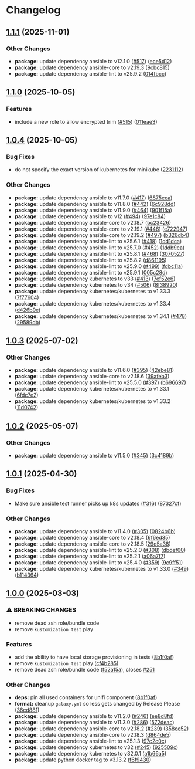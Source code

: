 # Changelog

## [1.1.1](https://github.com/marinatedconcrete/config/compare/ansible-collection@v1.1.0...ansible-collection@v1.1.1) (2025-11-01)


### Other Changes

* **package:** update dependency ansible to v12.1.0 ([#517](https://github.com/marinatedconcrete/config/issues/517)) ([ece5d12](https://github.com/marinatedconcrete/config/commit/ece5d12e56318055f860d09adaa717939a045cbe))
* **package:** update dependency ansible-core to v2.19.3 ([9cbc815](https://github.com/marinatedconcrete/config/commit/9cbc8152deae0205ead58c53861e8745ef291514))
* **package:** update dependency ansible-lint to v25.9.2 ([014fbcc](https://github.com/marinatedconcrete/config/commit/014fbcc560a84881aa89bbfb46b448bbd61e0b83))

## [1.1.0](https://github.com/marinatedconcrete/config/compare/ansible-collection@v1.0.4...ansible-collection@v1.1.0) (2025-10-05)


### Features

* include a new role to allow encrypted trim ([#515](https://github.com/marinatedconcrete/config/issues/515)) ([011eae3](https://github.com/marinatedconcrete/config/commit/011eae30e5706326ad1bd9e4b8d106408fd42540))

## [1.0.4](https://github.com/marinatedconcrete/config/compare/ansible-collection@v1.0.3...ansible-collection@v1.0.4) (2025-10-05)


### Bug Fixes

* do not specify the exact version of kubernetes for minikube ([2231112](https://github.com/marinatedconcrete/config/commit/2231112296544ccf86674ddb6b76a5df3234c189))


### Other Changes

* **package:** update dependency ansible to v11.7.0 ([#417](https://github.com/marinatedconcrete/config/issues/417)) ([6875eea](https://github.com/marinatedconcrete/config/commit/6875eeacca13e0870e8a4d3ef15920779bc9b419))
* **package:** update dependency ansible to v11.8.0 ([#442](https://github.com/marinatedconcrete/config/issues/442)) ([6c928dd](https://github.com/marinatedconcrete/config/commit/6c928dd35c7437bb0c66ccae25db8f431808cf9c))
* **package:** update dependency ansible to v11.9.0 ([#464](https://github.com/marinatedconcrete/config/issues/464)) ([901f15a](https://github.com/marinatedconcrete/config/commit/901f15a567b7aceb1e98d7d7e0bcf26b7c2d1e32))
* **package:** update dependency ansible to v12 ([#494](https://github.com/marinatedconcrete/config/issues/494)) ([97e1c84](https://github.com/marinatedconcrete/config/commit/97e1c84d282e834919cd961284bc75fe3cad4f11))
* **package:** update dependency ansible-core to v2.18.7 ([bc23426](https://github.com/marinatedconcrete/config/commit/bc234268cb7f31616a9fde9c0cf6281b9f8ee474))
* **package:** update dependency ansible-core to v2.19.1 ([#446](https://github.com/marinatedconcrete/config/issues/446)) ([e722947](https://github.com/marinatedconcrete/config/commit/e722947e000be9bcf58b25bbe948924123cb94eb))
* **package:** update dependency ansible-core to v2.19.2 ([#497](https://github.com/marinatedconcrete/config/issues/497)) ([b326db4](https://github.com/marinatedconcrete/config/commit/b326db4f604db19d7960831ecfba379608347516))
* **package:** update dependency ansible-lint to v25.6.1 ([#418](https://github.com/marinatedconcrete/config/issues/418)) ([1dd1dca](https://github.com/marinatedconcrete/config/commit/1dd1dca8737434c72f1c85fcf0791f19a79af033))
* **package:** update dependency ansible-lint to v25.7.0 ([#452](https://github.com/marinatedconcrete/config/issues/452)) ([1ddb9ea](https://github.com/marinatedconcrete/config/commit/1ddb9eac31928a1c300ff1e832e2dcce34ef6b78))
* **package:** update dependency ansible-lint to v25.8.1 ([#468](https://github.com/marinatedconcrete/config/issues/468)) ([3070527](https://github.com/marinatedconcrete/config/commit/3070527bbf42c02b3f5b9b7eeff87dceb54eeb03))
* **package:** update dependency ansible-lint to v25.8.2 ([d861195](https://github.com/marinatedconcrete/config/commit/d8611959a95252f1bd864dd8067d0fd26ddb5ada))
* **package:** update dependency ansible-lint to v25.9.0 ([#499](https://github.com/marinatedconcrete/config/issues/499)) ([fdbc11a](https://github.com/marinatedconcrete/config/commit/fdbc11aa66694ecc0ed9d8561661a26a3fd39a8e))
* **package:** update dependency ansible-lint to v25.9.1 ([005c28d](https://github.com/marinatedconcrete/config/commit/005c28de3fa8330e0d027d9385d7d1aab240db77))
* **package:** update dependency kubernetes to v33 ([#413](https://github.com/marinatedconcrete/config/issues/413)) ([7ef52e6](https://github.com/marinatedconcrete/config/commit/7ef52e6385fbd030ee0ac34f3297f56c3b18fdce))
* **package:** update dependency kubernetes to v34 ([#506](https://github.com/marinatedconcrete/config/issues/506)) ([8f38920](https://github.com/marinatedconcrete/config/commit/8f3892072ff3150b230323d514e8a7d8cfc38265))
* **package:** update dependency kubernetes/kubernetes to v1.33.3 ([7f77604](https://github.com/marinatedconcrete/config/commit/7f776045dc93098ee1473379caec4b3a4e08058f))
* **package:** update dependency kubernetes/kubernetes to v1.33.4 ([d426b9e](https://github.com/marinatedconcrete/config/commit/d426b9e3265417d1109999ab9eae1a3e01cc4a51))
* **package:** update dependency kubernetes/kubernetes to v1.34.1 ([#478](https://github.com/marinatedconcrete/config/issues/478)) ([29589db](https://github.com/marinatedconcrete/config/commit/29589db88f1636a2d79f81f340743ccaceaab0e7))

## [1.0.3](https://github.com/marinatedconcrete/config/compare/ansible-collection@v1.0.2...ansible-collection@v1.0.3) (2025-07-02)


### Other Changes

* **package:** update dependency ansible to v11.6.0 ([#395](https://github.com/marinatedconcrete/config/issues/395)) ([42ebe81](https://github.com/marinatedconcrete/config/commit/42ebe814890a44a4681b2b96b98c0f68fa1893bc))
* **package:** update dependency ansible-core to v2.18.6 ([39afeb3](https://github.com/marinatedconcrete/config/commit/39afeb3040199f19ba0abf7f0866c342a5579770))
* **package:** update dependency ansible-lint to v25.5.0 ([#397](https://github.com/marinatedconcrete/config/issues/397)) ([b696697](https://github.com/marinatedconcrete/config/commit/b696697d5b2284b19fa62678c89700fcadf035da))
* **package:** update dependency kubernetes/kubernetes to v1.33.1 ([6fdc7e2](https://github.com/marinatedconcrete/config/commit/6fdc7e286fec718bc44855daabd4fb1e6b06cf70))
* **package:** update dependency kubernetes/kubernetes to v1.33.2 ([11d0742](https://github.com/marinatedconcrete/config/commit/11d07426658211e77eacdb5970fa35bf5435637b))

## [1.0.2](https://github.com/marinatedconcrete/config/compare/ansible-collection@v1.0.1...ansible-collection@v1.0.2) (2025-05-07)


### Other Changes

* **package:** update dependency ansible to v11.5.0 ([#345](https://github.com/marinatedconcrete/config/issues/345)) ([3c4189b](https://github.com/marinatedconcrete/config/commit/3c4189b6e08ee6944123aa60be883be79287c6e5))

## [1.0.1](https://github.com/marinatedconcrete/config/compare/ansible-collection@v1.0.0...ansible-collection@v1.0.1) (2025-04-30)


### Bug Fixes

* Make sure ansible test runner picks up k8s updates ([#316](https://github.com/marinatedconcrete/config/issues/316)) ([87327cf](https://github.com/marinatedconcrete/config/commit/87327cfc32b75674d1abd4c925232084c4c43cc1))


### Other Changes

* **package:** update dependency ansible to v11.4.0 ([#305](https://github.com/marinatedconcrete/config/issues/305)) ([0824b6b](https://github.com/marinatedconcrete/config/commit/0824b6b088ade4ef99cb8e22c3c671d99bf2af17))
* **package:** update dependency ansible-core to v2.18.4 ([6f6ed35](https://github.com/marinatedconcrete/config/commit/6f6ed355ff585387cfc1086df013c47e89b64f11))
* **package:** update dependency ansible-core to v2.18.5 ([29d5a38](https://github.com/marinatedconcrete/config/commit/29d5a3854e74366305feda8316b17c7deefc9165))
* **package:** update dependency ansible-lint to v25.2.0 ([#308](https://github.com/marinatedconcrete/config/issues/308)) ([dbdef00](https://github.com/marinatedconcrete/config/commit/dbdef00aaf09647be2a2d2e4a58674d613228e64))
* **package:** update dependency ansible-lint to v25.2.1 ([a06a7f7](https://github.com/marinatedconcrete/config/commit/a06a7f702480dadacc04ca596f697ec913300559))
* **package:** update dependency ansible-lint to v25.4.0 ([#359](https://github.com/marinatedconcrete/config/issues/359)) ([9c9ff51](https://github.com/marinatedconcrete/config/commit/9c9ff51abab5f2bf06c8d54d0e9da99fe666c0aa))
* **package:** update dependency kubernetes/kubernetes to v1.33.0 ([#349](https://github.com/marinatedconcrete/config/issues/349)) ([b114364](https://github.com/marinatedconcrete/config/commit/b1143645c052fb7280af35152836e8bfd81d2d49))

## [1.0.0](https://github.com/marinatedconcrete/config/compare/ansible-collection@v0.1.0...ansible-collection@v1.0.0) (2025-03-03)


### ⚠ BREAKING CHANGES

* remove dead zsh role/bundle code
* remove `kustomization_test` play

### Features

* add the ability to have local storage provisioning in tests ([8b1f0af](https://github.com/marinatedconcrete/config/commit/8b1f0af12afb544e5d824d52f14a623239833bbe))
* remove `kustomization_test` play ([cf4b285](https://github.com/marinatedconcrete/config/commit/cf4b285433f67936e3997cbeee03dd2d4077a284))
* remove dead zsh role/bundle code ([f52a15a](https://github.com/marinatedconcrete/config/commit/f52a15af2c5cfa37c1a912485a5cb1a2cc46bebb)), closes [#251](https://github.com/marinatedconcrete/config/issues/251)


### Other Changes

* **deps:** pin all used containers for unifi component ([8b1f0af](https://github.com/marinatedconcrete/config/commit/8b1f0af12afb544e5d824d52f14a623239833bbe))
* **format:** cleanup `galaxy.yml` so less gets changed by Release Please ([36cd881](https://github.com/marinatedconcrete/config/commit/36cd881654e2ccd22dacf4e103df56ff24022bee))
* **package:** update dependency ansible to v11.2.0 ([#246](https://github.com/marinatedconcrete/config/issues/246)) ([ee8d8fd](https://github.com/marinatedconcrete/config/commit/ee8d8fd02046696a1db28c7022cef3b9a5e53840))
* **package:** update dependency ansible to v11.3.0 ([#286](https://github.com/marinatedconcrete/config/issues/286)) ([572deac](https://github.com/marinatedconcrete/config/commit/572deac856a00824877bbf95bd25e0c1a4d0e4bb))
* **package:** update dependency ansible-core to v2.18.2 ([#239](https://github.com/marinatedconcrete/config/issues/239)) ([358ce52](https://github.com/marinatedconcrete/config/commit/358ce5253a59268b08415a6d8d7996b539b8e5f1))
* **package:** update dependency ansible-core to v2.18.3 ([d864de5](https://github.com/marinatedconcrete/config/commit/d864de54d58f4c1b66d391eb84375031696f50a4))
* **package:** update dependency ansible-lint to v25.1.3 ([97c2c0c](https://github.com/marinatedconcrete/config/commit/97c2c0ce642773e7db18858791b0b1cab7a45125))
* **package:** update dependency kubernetes to v32 ([#245](https://github.com/marinatedconcrete/config/issues/245)) ([925509c](https://github.com/marinatedconcrete/config/commit/925509c34e35832f60da83f8ee6e7643a699c76f))
* **package:** update dependency kubernetes to v32.0.1 ([a1b66a5](https://github.com/marinatedconcrete/config/commit/a1b66a587afed10485fee9359bf03f27cc411a0c))
* **package:** update python docker tag to v3.13.2 ([f6f9430](https://github.com/marinatedconcrete/config/commit/f6f94303519f34b35a8fa61af234715effc0482c))
